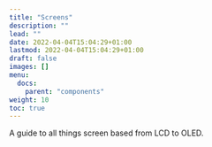 ```yaml
---
title: "Screens"
description: ""
lead: ""
date: 2022-04-04T15:04:29+01:00
lastmod: 2022-04-04T15:04:29+01:00
draft: false
images: []
menu:
  docs:
    parent: "components"
weight: 10
toc: true
---
```


A guide to all things screen based from LCD to OLED.